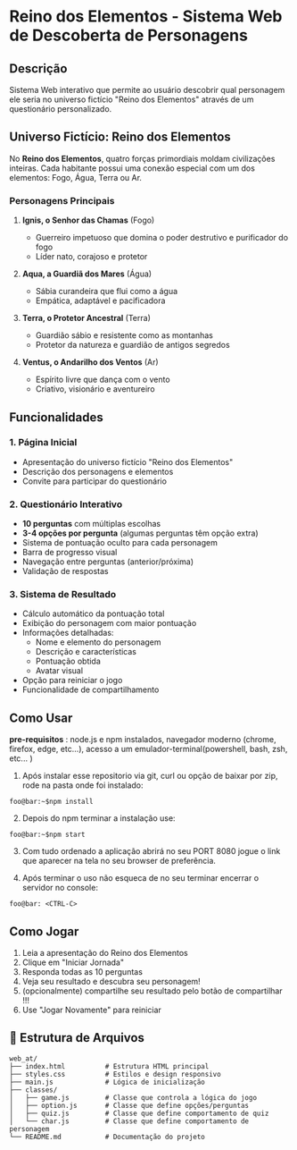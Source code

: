 # Reino dos Elementos - Sistema Web de Descoberta de Personagens

##  Descrição

Sistema Web interativo que permite ao usuário descobrir qual personagem ele seria no universo fictício "Reino dos Elementos" através de um questionário personalizado.

##  Universo Fictício: Reino dos Elementos

No **Reino dos Elementos**, quatro forças primordiais moldam civilizações inteiras. Cada habitante possui uma conexão especial com um dos elementos: Fogo, Água, Terra ou Ar.

###  Personagens Principais

1. **Ignis, o Senhor das Chamas** (Fogo)
   - Guerreiro impetuoso que domina o poder destrutivo e purificador do fogo
   - Líder nato, corajoso e protetor

2. **Aqua, a Guardiã dos Mares** (Água) 
   - Sábia curandeira que flui como a água
   - Empática, adaptável e pacificadora

3. **Terra, o Protetor Ancestral** (Terra)
   - Guardião sábio e resistente como as montanhas
   - Protetor da natureza e guardião de antigos segredos

4. **Ventus, o Andarilho dos Ventos** (Ar)
   - Espírito livre que dança com o vento
   - Criativo, visionário e aventureiro

##  Funcionalidades

### 1. Página Inicial
- Apresentação do universo fictício "Reino dos Elementos"
- Descrição dos personagens e elementos
- Convite para participar do questionário

### 2. Questionário Interativo
- **10 perguntas** com múltiplas escolhas
- **3-4 opções por pergunta** (algumas perguntas têm opção extra)
- Sistema de pontuação oculto para cada personagem
- Barra de progresso visual
- Navegação entre perguntas (anterior/próxima)
- Validação de respostas

### 3. Sistema de Resultado
- Cálculo automático da pontuação total
- Exibição do personagem com maior pontuação
- Informações detalhadas:
  - Nome e elemento do personagem
  - Descrição e características
  - Pontuação obtida
  - Avatar visual
- Opção para reiniciar o jogo
- Funcionalidade de compartilhamento



##  Como Usar
**pre-requisitos** : node.js e npm instalados, navegador moderno (chrome, firefox, edge, etc...), acesso a um emulador-terminal(powershell, bash, zsh, etc... )
1. Após instalar esse repositorio via git, curl ou opção de baixar por zip, rode na pasta onde foi instalado:

```console
foo@bar:~$npm install  
```
2. Depois do npm terminar a instalação use: 

```console
foo@bar:~$npm start  
```
3. Com tudo ordenado a aplicação abrirá no seu PORT 8080 jogue o link que aparecer na tela no seu browser de preferência.

4. Após terminar o uso não esqueca de no seu terminar encerrar o servidor no console: 

```console
foo@bar: <CTRL-C>  
```
## Como Jogar
1. Leia a apresentação do Reino dos Elementos
2. Clique em "Iniciar Jornada" 
3. Responda todas as 10 perguntas
4. Veja seu resultado e descubra seu personagem!
5. (opcionalmente) compartilhe seu resultado pelo botão de compartilhar !!!
6. Use "Jogar Novamente" para reiniciar



## 📂 Estrutura de Arquivos

```
web_at/
├── index.html          # Estrutura HTML principal
├── styles.css          # Estilos e design responsivo  
├── main.js             # Lógica de inicialização 
├── classes/
│   ├── game.js         # Classe que controla a lógica do jogo
│   ├── option.js       # Classe que define opções/perguntas
│   ├── quiz.js         # Classe que define comportamento de quiz
│   └── char.js         # Classe que define comportamento de personagem
└── README.md           # Documentação do projeto
```

